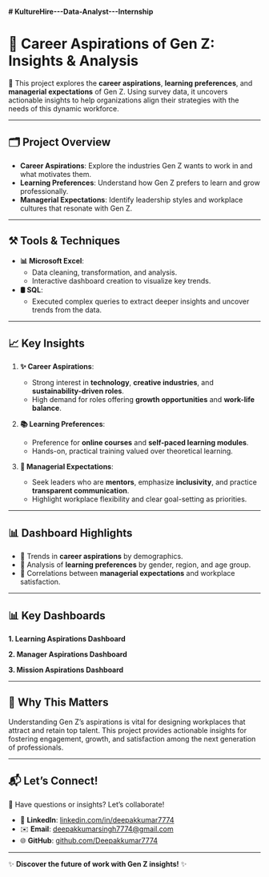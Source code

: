 **# KultureHire---Data-Analyst---Internship**
# 🌟 Career Aspirations of Gen Z: Insights & Analysis  

🔎 This project explores the **career aspirations**, **learning preferences**, and **managerial expectations** of Gen Z. Using survey data, it uncovers actionable insights to help organizations align their strategies with the needs of this dynamic workforce.  

---

## 🗂️ **Project Overview**  

- **Career Aspirations**: Explore the industries Gen Z wants to work in and what motivates them.  
- **Learning Preferences**: Understand how Gen Z prefers to learn and grow professionally.  
- **Managerial Expectations**: Identify leadership styles and workplace cultures that resonate with Gen Z.  

---

## ⚒️ **Tools & Techniques**  

- **📊 Microsoft Excel**:  
  - Data cleaning, transformation, and analysis.  
  - Interactive dashboard creation to visualize key trends.  
- **🛢️ SQL**:  
  - Executed complex queries to extract deeper insights and uncover trends from the data.  

---

## 📈 **Key Insights**  

1. **✨ Career Aspirations**:  
   - Strong interest in **technology**, **creative industries**, and **sustainability-driven roles**.  
   - High demand for roles offering **growth opportunities** and **work-life balance**.  

2. **📚 Learning Preferences**:  
   - Preference for **online courses** and **self-paced learning modules**.  
   - Hands-on, practical training valued over theoretical learning.  

3. **🤝 Managerial Expectations**:  
   - Seek leaders who are **mentors**, emphasize **inclusivity**, and practice **transparent communication**.  
   - Highlight workplace flexibility and clear goal-setting as priorities.  

---

## 📊 **Dashboard Highlights**  

- 📍 Trends in **career aspirations** by demographics.  
- 📍 Analysis of **learning preferences** by gender, region, and age group.  
- 📍 Correlations between **managerial expectations** and workplace satisfaction.  

---

## 📊 **Key Dashboards**

**1. Learning Aspirations Dashboard**


**2. Manager Aspirations Dashboard**


**3. Mission Aspirations Dashboard**



---

## 🌟 **Why This Matters**  

Understanding Gen Z’s aspirations is vital for designing workplaces that attract and retain top talent. This project provides actionable insights for fostering engagement, growth, and satisfaction among the next generation of professionals.  

---

## 📬 **Let’s Connect!**  

📩 Have questions or insights? Let’s collaborate!  
- 💼 **LinkedIn**: [linkedin.com/in/deepakkumar7774](https://linkedin.com/in/deepakkumar7774)  
- ✉️ **Email**: [deepakkumarsingh7774@gmail.com](mailto:deepakkumarsingh7774)  
- 🌐 **GitHub**: [github.com/Deepakkumar7774](https://github.com/Deepakkumar7774)  
---

✨ **Discover the future of work with Gen Z insights!** ✨  
